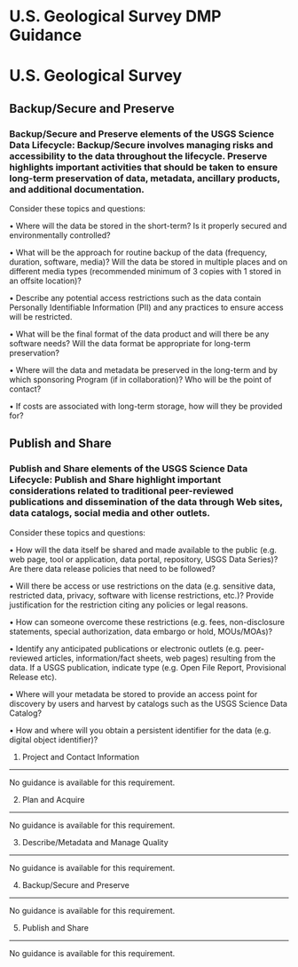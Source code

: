 U.S. Geological Survey DMP Guidance
===================================

U.S. Geological Survey
======================

Backup/Secure and Preserve
--------------------------

### Backup/Secure and Preserve elements of the USGS Science Data Lifecycle: Backup/Secure involves managing risks and accessibility to the data throughout the lifecycle. Preserve highlights important activities that should be taken to ensure long-term preservation of data, metadata, ancillary products, and additional documentation.

Consider these topics and questions:

• Where will the data be stored in the short-term? Is it properly secured and environmentally controlled?

• What will be the approach for routine backup of the data (frequency, duration, software, media)? Will the data be stored in multiple places and on different media types (recommended minimum of 3 copies with 1 stored in an offsite location)?

• Describe any potential access restrictions such as the data contain Personally Identifiable Information (PII) and any practices to ensure access will be restricted.

• What will be the final format of the data product and will there be any software needs? Will the data format be appropriate for long-term preservation?

• Where will the data and metadata be preserved in the long-term and by which sponsoring Program (if in collaboration)? Who will be the point of contact?

• If costs are associated with long-term storage, how will they be provided for?

Publish and Share
-----------------

### Publish and Share elements of the USGS Science Data Lifecycle: Publish and Share highlight important considerations related to traditional peer-reviewed publications and dissemination of the data through Web sites, data catalogs, social media and other outlets.

Consider these topics and questions:

• How will the data itself be shared and made available to the public (e.g. web page, tool or application, data portal, repository, USGS Data Series)? Are there data release policies that need to be followed?

• Will there be access or use restrictions on the data (e.g. sensitive data, restricted data, privacy, software with license restrictions, etc.)? Provide justification for the restriction citing any policies or legal reasons.

• How can someone overcome these restrictions (e.g. fees, non-disclosure statements, special authorization, data embargo or hold, MOUs/MOAs)?

• Identify any anticipated publications or electronic outlets (e.g. peer-reviewed articles, information/fact sheets, web pages) resulting from the data. If a USGS publication, indicate type (e.g. Open File Report, Provisional Release etc).

• Where will your metadata be stored to provide an access point for discovery by users and harvest by catalogs such as the USGS Science Data Catalog?

• How and where will you obtain a persistent identifier for the data (e.g. digital object identifier)?

1. Project and Contact Information
----------------------------------

No guidance is available for this requirement.

2. Plan and Acquire
-------------------

No guidance is available for this requirement.

3. Describe/Metadata and Manage Quality
---------------------------------------

No guidance is available for this requirement.

4. Backup/Secure and Preserve
-----------------------------

No guidance is available for this requirement.

5. Publish and Share
--------------------

No guidance is available for this requirement.
